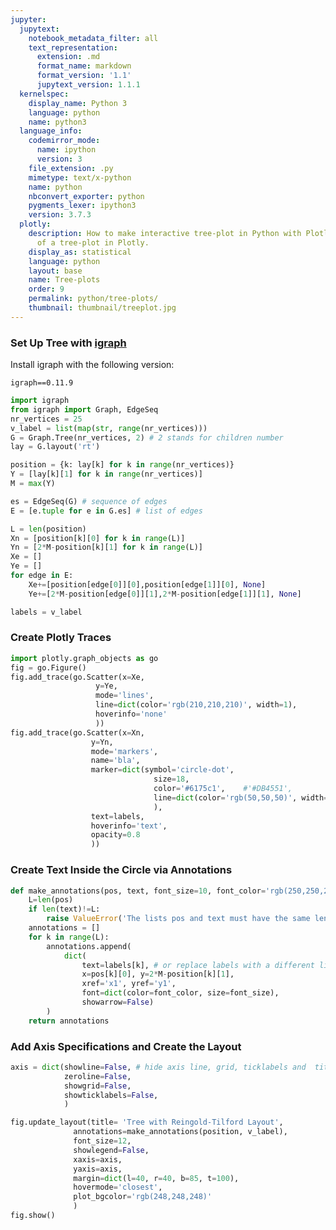 ```yaml
---
jupyter:
  jupytext:
    notebook_metadata_filter: all
    text_representation:
      extension: .md
      format_name: markdown
      format_version: '1.1'
      jupytext_version: 1.1.1
  kernelspec:
    display_name: Python 3
    language: python
    name: python3
  language_info:
    codemirror_mode:
      name: ipython
      version: 3
    file_extension: .py
    mimetype: text/x-python
    name: python
    nbconvert_exporter: python
    pygments_lexer: ipython3
    version: 3.7.3
  plotly:
    description: How to make interactive tree-plot in Python with Plotly. An examples
      of a tree-plot in Plotly.
    display_as: statistical
    language: python
    layout: base
    name: Tree-plots
    order: 9
    permalink: python/tree-plots/
    thumbnail: thumbnail/treeplot.jpg
---
```


### Set Up Tree with [igraph](http://igraph.org/python/)

Install igraph with the following version:

```
igraph==0.11.9
```

```python
import igraph
from igraph import Graph, EdgeSeq
nr_vertices = 25
v_label = list(map(str, range(nr_vertices)))
G = Graph.Tree(nr_vertices, 2) # 2 stands for children number
lay = G.layout('rt')

position = {k: lay[k] for k in range(nr_vertices)}
Y = [lay[k][1] for k in range(nr_vertices)]
M = max(Y)

es = EdgeSeq(G) # sequence of edges
E = [e.tuple for e in G.es] # list of edges

L = len(position)
Xn = [position[k][0] for k in range(L)]
Yn = [2*M-position[k][1] for k in range(L)]
Xe = []
Ye = []
for edge in E:
    Xe+=[position[edge[0]][0],position[edge[1]][0], None]
    Ye+=[2*M-position[edge[0]][1],2*M-position[edge[1]][1], None]

labels = v_label
```

### Create Plotly Traces

```python
import plotly.graph_objects as go
fig = go.Figure()
fig.add_trace(go.Scatter(x=Xe,
                   y=Ye,
                   mode='lines',
                   line=dict(color='rgb(210,210,210)', width=1),
                   hoverinfo='none'
                   ))
fig.add_trace(go.Scatter(x=Xn,
                  y=Yn,
                  mode='markers',
                  name='bla',
                  marker=dict(symbol='circle-dot',
                                size=18,
                                color='#6175c1',    #'#DB4551',
                                line=dict(color='rgb(50,50,50)', width=1)
                                ),
                  text=labels,
                  hoverinfo='text',
                  opacity=0.8
                  ))
```

### Create Text Inside the Circle via Annotations

```python
def make_annotations(pos, text, font_size=10, font_color='rgb(250,250,250)'):
    L=len(pos)
    if len(text)!=L:
        raise ValueError('The lists pos and text must have the same len')
    annotations = []
    for k in range(L):
        annotations.append(
            dict(
                text=labels[k], # or replace labels with a different list for the text within the circle
                x=pos[k][0], y=2*M-position[k][1],
                xref='x1', yref='y1',
                font=dict(color=font_color, size=font_size),
                showarrow=False)
        )
    return annotations
```

### Add Axis Specifications and Create the Layout

```python
axis = dict(showline=False, # hide axis line, grid, ticklabels and  title
            zeroline=False,
            showgrid=False,
            showticklabels=False,
            )

fig.update_layout(title= 'Tree with Reingold-Tilford Layout',
              annotations=make_annotations(position, v_label),
              font_size=12,
              showlegend=False,
              xaxis=axis,
              yaxis=axis,
              margin=dict(l=40, r=40, b=85, t=100),
              hovermode='closest',
              plot_bgcolor='rgb(248,248,248)'
              )
fig.show()
```
<div>                        <script type="text/javascript">window.PlotlyConfig = {MathJaxConfig: 'local'};</script>
        <script charset="utf-8" src="https://cdn.plot.ly/plotly-3.1.0.min.js" integrity="sha256-Ei4740bWZhaUTQuD6q9yQlgVCMPBz6CZWhevDYPv93A=" crossorigin="anonymous"></script>                <div id="plotly-div-1" class="plotly-graph-div" style="height:100%; width:100%;"></div>            <script type="text/javascript">                window.PLOTLYENV=window.PLOTLYENV || {};                                if (document.getElementById("plotly-div-1")) {                    Plotly.newPlot(                        "plotly-div-1",                        [{"hoverinfo":"none","line":{"color":"rgb(210,210,210)","width":1},"mode":"lines","x":[-3.333333333333333,-3.333333333333333,null,-3.333333333333333,0.0,null,-3.333333333333333,-5.333333333333333,null,-3.333333333333333,-1.333333333333333,null,0.0,0.666666666666667,null,0.0,2.666666666666667,null,-5.333333333333333,-6.333333333333333,null,-5.333333333333333,-4.333333333333333,null,-1.333333333333333,-2.333333333333333,null,-1.333333333333333,-0.33333333333333304,null,0.666666666666667,0.16666666666666696,null,0.666666666666667,1.166666666666667,null,2.666666666666667,2.166666666666667,null,2.666666666666667,3.166666666666667,null,-6.333333333333333,-6.833333333333333,null,-6.333333333333333,-5.833333333333333,null,-4.333333333333333,-4.833333333333333,null,-4.333333333333333,-3.833333333333333,null,-2.333333333333333,-2.833333333333333,null,-2.333333333333333,-1.833333333333333,null,-0.33333333333333304,-0.833333333333333,null,-0.33333333333333304,0.16666666666666696,null,0.16666666666666696,-0.33333333333333304,null,0.16666666666666696,0.666666666666667,null],"y":[9.0,8.0,null,9.0,10.0,null,8.0,7.0,null,8.0,7.0,null,10.0,9.0,null,10.0,9.0,null,7.0,6.0,null,7.0,6.0,null,7.0,6.0,null,7.0,6.0,null,9.0,8.0,null,9.0,8.0,null,9.0,8.0,null,9.0,8.0,null,6.0,5.0,null,6.0,5.0,null,6.0,5.0,null,6.0,5.0,null,6.0,5.0,null,6.0,5.0,null,6.0,5.0,null,6.0,5.0,null,8.0,7.0,null,8.0,7.0,null],"type":"scatter"},{"hoverinfo":"text","marker":{"color":"#6175c1","line":{"color":"rgb(50,50,50)","width":1},"size":18,"symbol":"circle-dot"},"mode":"markers","name":"bla","opacity":0.8,"text":["0","1","2","3","4","5","6","7","8","9","10","11","12","13","14","15","16","17","18","19","20","21","22","23","24"],"x":[-3.333333333333333,-3.333333333333333,0.0,-5.333333333333333,-1.333333333333333,0.666666666666667,2.666666666666667,-6.333333333333333,-4.333333333333333,-2.333333333333333,-0.33333333333333304,0.16666666666666696,1.166666666666667,2.166666666666667,3.166666666666667,-6.833333333333333,-5.833333333333333,-4.833333333333333,-3.833333333333333,-2.833333333333333,-1.833333333333333,-0.833333333333333,0.16666666666666696,-0.33333333333333304,0.666666666666667],"y":[9.0,8.0,10.0,7.0,7.0,9.0,9.0,6.0,6.0,6.0,6.0,8.0,8.0,8.0,8.0,5.0,5.0,5.0,5.0,5.0,5.0,5.0,5.0,7.0,7.0],"type":"scatter"}],                        {"template":{"data":{"histogram2dcontour":[{"type":"histogram2dcontour","colorbar":{"outlinewidth":0,"ticks":""},"colorscale":[[0.0,"#0d0887"],[0.1111111111111111,"#46039f"],[0.2222222222222222,"#7201a8"],[0.3333333333333333,"#9c179e"],[0.4444444444444444,"#bd3786"],[0.5555555555555556,"#d8576b"],[0.6666666666666666,"#ed7953"],[0.7777777777777778,"#fb9f3a"],[0.8888888888888888,"#fdca26"],[1.0,"#f0f921"]]}],"choropleth":[{"type":"choropleth","colorbar":{"outlinewidth":0,"ticks":""}}],"histogram2d":[{"type":"histogram2d","colorbar":{"outlinewidth":0,"ticks":""},"colorscale":[[0.0,"#0d0887"],[0.1111111111111111,"#46039f"],[0.2222222222222222,"#7201a8"],[0.3333333333333333,"#9c179e"],[0.4444444444444444,"#bd3786"],[0.5555555555555556,"#d8576b"],[0.6666666666666666,"#ed7953"],[0.7777777777777778,"#fb9f3a"],[0.8888888888888888,"#fdca26"],[1.0,"#f0f921"]]}],"heatmap":[{"type":"heatmap","colorbar":{"outlinewidth":0,"ticks":""},"colorscale":[[0.0,"#0d0887"],[0.1111111111111111,"#46039f"],[0.2222222222222222,"#7201a8"],[0.3333333333333333,"#9c179e"],[0.4444444444444444,"#bd3786"],[0.5555555555555556,"#d8576b"],[0.6666666666666666,"#ed7953"],[0.7777777777777778,"#fb9f3a"],[0.8888888888888888,"#fdca26"],[1.0,"#f0f921"]]}],"contourcarpet":[{"type":"contourcarpet","colorbar":{"outlinewidth":0,"ticks":""}}],"contour":[{"type":"contour","colorbar":{"outlinewidth":0,"ticks":""},"colorscale":[[0.0,"#0d0887"],[0.1111111111111111,"#46039f"],[0.2222222222222222,"#7201a8"],[0.3333333333333333,"#9c179e"],[0.4444444444444444,"#bd3786"],[0.5555555555555556,"#d8576b"],[0.6666666666666666,"#ed7953"],[0.7777777777777778,"#fb9f3a"],[0.8888888888888888,"#fdca26"],[1.0,"#f0f921"]]}],"surface":[{"type":"surface","colorbar":{"outlinewidth":0,"ticks":""},"colorscale":[[0.0,"#0d0887"],[0.1111111111111111,"#46039f"],[0.2222222222222222,"#7201a8"],[0.3333333333333333,"#9c179e"],[0.4444444444444444,"#bd3786"],[0.5555555555555556,"#d8576b"],[0.6666666666666666,"#ed7953"],[0.7777777777777778,"#fb9f3a"],[0.8888888888888888,"#fdca26"],[1.0,"#f0f921"]]}],"mesh3d":[{"type":"mesh3d","colorbar":{"outlinewidth":0,"ticks":""}}],"scatter":[{"fillpattern":{"fillmode":"overlay","size":10,"solidity":0.2},"type":"scatter"}],"parcoords":[{"type":"parcoords","line":{"colorbar":{"outlinewidth":0,"ticks":""}}}],"scatterpolargl":[{"type":"scatterpolargl","marker":{"colorbar":{"outlinewidth":0,"ticks":""}}}],"bar":[{"error_x":{"color":"#2a3f5f"},"error_y":{"color":"#2a3f5f"},"marker":{"line":{"color":"#E5ECF6","width":0.5},"pattern":{"fillmode":"overlay","size":10,"solidity":0.2}},"type":"bar"}],"scattergeo":[{"type":"scattergeo","marker":{"colorbar":{"outlinewidth":0,"ticks":""}}}],"scatterpolar":[{"type":"scatterpolar","marker":{"colorbar":{"outlinewidth":0,"ticks":""}}}],"histogram":[{"marker":{"pattern":{"fillmode":"overlay","size":10,"solidity":0.2}},"type":"histogram"}],"scattergl":[{"type":"scattergl","marker":{"colorbar":{"outlinewidth":0,"ticks":""}}}],"scatter3d":[{"type":"scatter3d","line":{"colorbar":{"outlinewidth":0,"ticks":""}},"marker":{"colorbar":{"outlinewidth":0,"ticks":""}}}],"scattermap":[{"type":"scattermap","marker":{"colorbar":{"outlinewidth":0,"ticks":""}}}],"scattermapbox":[{"type":"scattermapbox","marker":{"colorbar":{"outlinewidth":0,"ticks":""}}}],"scatterternary":[{"type":"scatterternary","marker":{"colorbar":{"outlinewidth":0,"ticks":""}}}],"scattercarpet":[{"type":"scattercarpet","marker":{"colorbar":{"outlinewidth":0,"ticks":""}}}],"carpet":[{"aaxis":{"endlinecolor":"#2a3f5f","gridcolor":"white","linecolor":"white","minorgridcolor":"white","startlinecolor":"#2a3f5f"},"baxis":{"endlinecolor":"#2a3f5f","gridcolor":"white","linecolor":"white","minorgridcolor":"white","startlinecolor":"#2a3f5f"},"type":"carpet"}],"table":[{"cells":{"fill":{"color":"#EBF0F8"},"line":{"color":"white"}},"header":{"fill":{"color":"#C8D4E3"},"line":{"color":"white"}},"type":"table"}],"barpolar":[{"marker":{"line":{"color":"#E5ECF6","width":0.5},"pattern":{"fillmode":"overlay","size":10,"solidity":0.2}},"type":"barpolar"}],"pie":[{"automargin":true,"type":"pie"}]},"layout":{"autotypenumbers":"strict","colorway":["#636efa","#EF553B","#00cc96","#ab63fa","#FFA15A","#19d3f3","#FF6692","#B6E880","#FF97FF","#FECB52"],"font":{"color":"#2a3f5f"},"hovermode":"closest","hoverlabel":{"align":"left"},"paper_bgcolor":"white","plot_bgcolor":"#E5ECF6","polar":{"bgcolor":"#E5ECF6","angularaxis":{"gridcolor":"white","linecolor":"white","ticks":""},"radialaxis":{"gridcolor":"white","linecolor":"white","ticks":""}},"ternary":{"bgcolor":"#E5ECF6","aaxis":{"gridcolor":"white","linecolor":"white","ticks":""},"baxis":{"gridcolor":"white","linecolor":"white","ticks":""},"caxis":{"gridcolor":"white","linecolor":"white","ticks":""}},"coloraxis":{"colorbar":{"outlinewidth":0,"ticks":""}},"colorscale":{"sequential":[[0.0,"#0d0887"],[0.1111111111111111,"#46039f"],[0.2222222222222222,"#7201a8"],[0.3333333333333333,"#9c179e"],[0.4444444444444444,"#bd3786"],[0.5555555555555556,"#d8576b"],[0.6666666666666666,"#ed7953"],[0.7777777777777778,"#fb9f3a"],[0.8888888888888888,"#fdca26"],[1.0,"#f0f921"]],"sequentialminus":[[0.0,"#0d0887"],[0.1111111111111111,"#46039f"],[0.2222222222222222,"#7201a8"],[0.3333333333333333,"#9c179e"],[0.4444444444444444,"#bd3786"],[0.5555555555555556,"#d8576b"],[0.6666666666666666,"#ed7953"],[0.7777777777777778,"#fb9f3a"],[0.8888888888888888,"#fdca26"],[1.0,"#f0f921"]],"diverging":[[0,"#8e0152"],[0.1,"#c51b7d"],[0.2,"#de77ae"],[0.3,"#f1b6da"],[0.4,"#fde0ef"],[0.5,"#f7f7f7"],[0.6,"#e6f5d0"],[0.7,"#b8e186"],[0.8,"#7fbc41"],[0.9,"#4d9221"],[1,"#276419"]]},"xaxis":{"gridcolor":"white","linecolor":"white","ticks":"","title":{"standoff":15},"zerolinecolor":"white","automargin":true,"zerolinewidth":2},"yaxis":{"gridcolor":"white","linecolor":"white","ticks":"","title":{"standoff":15},"zerolinecolor":"white","automargin":true,"zerolinewidth":2},"scene":{"xaxis":{"backgroundcolor":"#E5ECF6","gridcolor":"white","linecolor":"white","showbackground":true,"ticks":"","zerolinecolor":"white","gridwidth":2},"yaxis":{"backgroundcolor":"#E5ECF6","gridcolor":"white","linecolor":"white","showbackground":true,"ticks":"","zerolinecolor":"white","gridwidth":2},"zaxis":{"backgroundcolor":"#E5ECF6","gridcolor":"white","linecolor":"white","showbackground":true,"ticks":"","zerolinecolor":"white","gridwidth":2}},"shapedefaults":{"line":{"color":"#2a3f5f"}},"annotationdefaults":{"arrowcolor":"#2a3f5f","arrowhead":0,"arrowwidth":1},"geo":{"bgcolor":"white","landcolor":"#E5ECF6","subunitcolor":"white","showland":true,"showlakes":true,"lakecolor":"white"},"title":{"x":0.05},"mapbox":{"style":"light"}}},"font":{"size":12},"xaxis":{"showline":false,"zeroline":false,"showgrid":false,"showticklabels":false},"yaxis":{"showline":false,"zeroline":false,"showgrid":false,"showticklabels":false},"margin":{"l":40,"r":40,"b":85,"t":100},"title":{"text":"Tree with Reingold-Tilford Layout"},"annotations":[{"font":{"color":"rgb(250,250,250)","size":10},"showarrow":false,"text":"0","x":-3.333333333333333,"xref":"x","y":9.0,"yref":"y"},{"font":{"color":"rgb(250,250,250)","size":10},"showarrow":false,"text":"1","x":-3.333333333333333,"xref":"x","y":8.0,"yref":"y"},{"font":{"color":"rgb(250,250,250)","size":10},"showarrow":false,"text":"2","x":0.0,"xref":"x","y":10.0,"yref":"y"},{"font":{"color":"rgb(250,250,250)","size":10},"showarrow":false,"text":"3","x":-5.333333333333333,"xref":"x","y":7.0,"yref":"y"},{"font":{"color":"rgb(250,250,250)","size":10},"showarrow":false,"text":"4","x":-1.333333333333333,"xref":"x","y":7.0,"yref":"y"},{"font":{"color":"rgb(250,250,250)","size":10},"showarrow":false,"text":"5","x":0.666666666666667,"xref":"x","y":9.0,"yref":"y"},{"font":{"color":"rgb(250,250,250)","size":10},"showarrow":false,"text":"6","x":2.666666666666667,"xref":"x","y":9.0,"yref":"y"},{"font":{"color":"rgb(250,250,250)","size":10},"showarrow":false,"text":"7","x":-6.333333333333333,"xref":"x","y":6.0,"yref":"y"},{"font":{"color":"rgb(250,250,250)","size":10},"showarrow":false,"text":"8","x":-4.333333333333333,"xref":"x","y":6.0,"yref":"y"},{"font":{"color":"rgb(250,250,250)","size":10},"showarrow":false,"text":"9","x":-2.333333333333333,"xref":"x","y":6.0,"yref":"y"},{"font":{"color":"rgb(250,250,250)","size":10},"showarrow":false,"text":"10","x":-0.33333333333333304,"xref":"x","y":6.0,"yref":"y"},{"font":{"color":"rgb(250,250,250)","size":10},"showarrow":false,"text":"11","x":0.16666666666666696,"xref":"x","y":8.0,"yref":"y"},{"font":{"color":"rgb(250,250,250)","size":10},"showarrow":false,"text":"12","x":1.166666666666667,"xref":"x","y":8.0,"yref":"y"},{"font":{"color":"rgb(250,250,250)","size":10},"showarrow":false,"text":"13","x":2.166666666666667,"xref":"x","y":8.0,"yref":"y"},{"font":{"color":"rgb(250,250,250)","size":10},"showarrow":false,"text":"14","x":3.166666666666667,"xref":"x","y":8.0,"yref":"y"},{"font":{"color":"rgb(250,250,250)","size":10},"showarrow":false,"text":"15","x":-6.833333333333333,"xref":"x","y":5.0,"yref":"y"},{"font":{"color":"rgb(250,250,250)","size":10},"showarrow":false,"text":"16","x":-5.833333333333333,"xref":"x","y":5.0,"yref":"y"},{"font":{"color":"rgb(250,250,250)","size":10},"showarrow":false,"text":"17","x":-4.833333333333333,"xref":"x","y":5.0,"yref":"y"},{"font":{"color":"rgb(250,250,250)","size":10},"showarrow":false,"text":"18","x":-3.833333333333333,"xref":"x","y":5.0,"yref":"y"},{"font":{"color":"rgb(250,250,250)","size":10},"showarrow":false,"text":"19","x":-2.833333333333333,"xref":"x","y":5.0,"yref":"y"},{"font":{"color":"rgb(250,250,250)","size":10},"showarrow":false,"text":"20","x":-1.833333333333333,"xref":"x","y":5.0,"yref":"y"},{"font":{"color":"rgb(250,250,250)","size":10},"showarrow":false,"text":"21","x":-0.833333333333333,"xref":"x","y":5.0,"yref":"y"},{"font":{"color":"rgb(250,250,250)","size":10},"showarrow":false,"text":"22","x":0.16666666666666696,"xref":"x","y":5.0,"yref":"y"},{"font":{"color":"rgb(250,250,250)","size":10},"showarrow":false,"text":"23","x":-0.33333333333333304,"xref":"x","y":7.0,"yref":"y"},{"font":{"color":"rgb(250,250,250)","size":10},"showarrow":false,"text":"24","x":0.666666666666667,"xref":"x","y":7.0,"yref":"y"}],"showlegend":false,"hovermode":"closest","plot_bgcolor":"rgb(248,248,248)"},                        {"responsive": true}                    )                };            </script>        </div>

### Reference
See https://plotly.com/python/reference/ for more information and chart attribute options and http://igraph.org/python/ for more information about the igraph package!